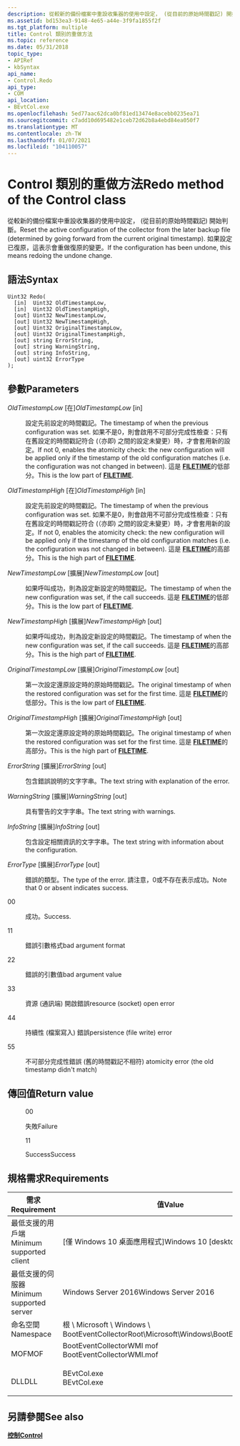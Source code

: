 ```yaml
---
description: 從較新的備份檔案中重設收集器的使用中設定， (從目前的原始時間戳記) 開始判斷。 如果設定已復原，這表示會重做復原的變更。
ms.assetid: bd153ea3-9148-4e65-a44e-3f9fa1855f2f
ms.tgt_platform: multiple
title: Control 類別的重做方法
ms.topic: reference
ms.date: 05/31/2018
topic_type:
- APIRef
- kbSyntax
api_name:
- Control.Redo
api_type:
- COM
api_location:
- BEvtCol.exe
ms.openlocfilehash: 5ed77aac62dca0bf81ed13474e8acebb0235ea71
ms.sourcegitcommit: c7add10d695482e1ceb72d62b8a4ebd84ea050f7
ms.translationtype: MT
ms.contentlocale: zh-TW
ms.lasthandoff: 01/07/2021
ms.locfileid: "104110057"
---
```

# <a name="redo-method-of-the-control-class"></a><span data-ttu-id="8e833-104">Control 類別的重做方法</span><span class="sxs-lookup"><span data-stu-id="8e833-104">Redo method of the Control class</span></span>

<span data-ttu-id="8e833-105">從較新的備份檔案中重設收集器的使用中設定， (從目前的原始時間戳記) 開始判斷。</span><span class="sxs-lookup"><span data-stu-id="8e833-105">Reset the active configuration of the collector from the later backup file (determined by going forward from the current original timestamp).</span></span> <span data-ttu-id="8e833-106">如果設定已復原，這表示會重做復原的變更。</span><span class="sxs-lookup"><span data-stu-id="8e833-106">If the configuration has been undone, this means redoing the undone change.</span></span>

## <a name="syntax"></a><span data-ttu-id="8e833-107">語法</span><span class="sxs-lookup"><span data-stu-id="8e833-107">Syntax</span></span>


```mof
Uint32 Redo(
  [in]  Uint32 OldTimestampLow,
  [in]  Uint32 OldTimestampHigh,
  [out] Uint32 NewTimestampLow,
  [out] Uint32 NewTimestampHigh,
  [out] Uint32 OriginalTimestampLow,
  [out] Uint32 OriginalTimestampHigh,
  [out] string ErrorString,
  [out] string WarningString,
  [out] string InfoString,
  [out] uint32 ErrorType
);
```



## <a name="parameters"></a><span data-ttu-id="8e833-108">參數</span><span class="sxs-lookup"><span data-stu-id="8e833-108">Parameters</span></span>

<dl> <dt>

<span data-ttu-id="8e833-109">*OldTimestampLow* \[在\]</span><span class="sxs-lookup"><span data-stu-id="8e833-109">*OldTimestampLow* \[in\]</span></span>
</dt> <dd>

<span data-ttu-id="8e833-110">設定先前設定的時間戳記。</span><span class="sxs-lookup"><span data-stu-id="8e833-110">The timestamp of when the previous configuration was set.</span></span> <span data-ttu-id="8e833-111">如果不是0，則會啟用不可部分完成性檢查：只有在舊設定的時間戳記符合 (（亦即) 之間的設定未變更）時，才會套用新的設定。</span><span class="sxs-lookup"><span data-stu-id="8e833-111">If not 0, enables the atomicity check: the new configuration will be applied only if the timestamp of the old configuration matches (i.e. the configuration was not changed in between).</span></span> <span data-ttu-id="8e833-112">這是 [**FILETIME**](/windows/desktop/api/minwinbase/ns-minwinbase-filetime)的低部分。</span><span class="sxs-lookup"><span data-stu-id="8e833-112">This is the low part of [**FILETIME**](/windows/desktop/api/minwinbase/ns-minwinbase-filetime).</span></span>

</dd> <dt>

<span data-ttu-id="8e833-113">*OldTimestampHigh* \[在\]</span><span class="sxs-lookup"><span data-stu-id="8e833-113">*OldTimestampHigh* \[in\]</span></span>
</dt> <dd>

<span data-ttu-id="8e833-114">設定先前設定的時間戳記。</span><span class="sxs-lookup"><span data-stu-id="8e833-114">The timestamp of when the previous configuration was set.</span></span> <span data-ttu-id="8e833-115">如果不是0，則會啟用不可部分完成性檢查：只有在舊設定的時間戳記符合 (（亦即) 之間的設定未變更）時，才會套用新的設定。</span><span class="sxs-lookup"><span data-stu-id="8e833-115">If not 0, enables the atomicity check: the new configuration will be applied only if the timestamp of the old configuration matches (i.e. the configuration was not changed in between).</span></span> <span data-ttu-id="8e833-116">這是 [**FILETIME**](/windows/desktop/api/minwinbase/ns-minwinbase-filetime)的高部分。</span><span class="sxs-lookup"><span data-stu-id="8e833-116">This is the high part of [**FILETIME**](/windows/desktop/api/minwinbase/ns-minwinbase-filetime).</span></span>

</dd> <dt>

<span data-ttu-id="8e833-117">*NewTimestampLow* \[擴展\]</span><span class="sxs-lookup"><span data-stu-id="8e833-117">*NewTimestampLow* \[out\]</span></span>
</dt> <dd>

<span data-ttu-id="8e833-118">如果呼叫成功，則為設定新設定的時間戳記。</span><span class="sxs-lookup"><span data-stu-id="8e833-118">The timestamp of when the new configuration was set, if the call succeeds.</span></span> <span data-ttu-id="8e833-119">這是 [**FILETIME**](/windows/desktop/api/minwinbase/ns-minwinbase-filetime)的低部分。</span><span class="sxs-lookup"><span data-stu-id="8e833-119">This is the low part of [**FILETIME**](/windows/desktop/api/minwinbase/ns-minwinbase-filetime).</span></span>

</dd> <dt>

<span data-ttu-id="8e833-120">*NewTimestampHigh* \[擴展\]</span><span class="sxs-lookup"><span data-stu-id="8e833-120">*NewTimestampHigh* \[out\]</span></span>
</dt> <dd>

<span data-ttu-id="8e833-121">如果呼叫成功，則為設定新設定的時間戳記。</span><span class="sxs-lookup"><span data-stu-id="8e833-121">The timestamp of when the new configuration was set, if the call succeeds.</span></span> <span data-ttu-id="8e833-122">這是 [**FILETIME**](/windows/desktop/api/minwinbase/ns-minwinbase-filetime)的高部分。</span><span class="sxs-lookup"><span data-stu-id="8e833-122">This is the high part of [**FILETIME**](/windows/desktop/api/minwinbase/ns-minwinbase-filetime).</span></span>

</dd> <dt>

<span data-ttu-id="8e833-123">*OriginalTimestampLow* \[擴展\]</span><span class="sxs-lookup"><span data-stu-id="8e833-123">*OriginalTimestampLow* \[out\]</span></span>
</dt> <dd>

<span data-ttu-id="8e833-124">第一次設定還原設定時的原始時間戳記。</span><span class="sxs-lookup"><span data-stu-id="8e833-124">The original timestamp of when the restored configuration was set for the first time.</span></span> <span data-ttu-id="8e833-125">這是 [**FILETIME**](/windows/desktop/api/minwinbase/ns-minwinbase-filetime)的低部分。</span><span class="sxs-lookup"><span data-stu-id="8e833-125">This is the low part of [**FILETIME**](/windows/desktop/api/minwinbase/ns-minwinbase-filetime).</span></span>

</dd> <dt>

<span data-ttu-id="8e833-126">*OriginalTimestampHigh* \[擴展\]</span><span class="sxs-lookup"><span data-stu-id="8e833-126">*OriginalTimestampHigh* \[out\]</span></span>
</dt> <dd>

<span data-ttu-id="8e833-127">第一次設定還原設定時的原始時間戳記。</span><span class="sxs-lookup"><span data-stu-id="8e833-127">The original timestamp of when the restored configuration was set for the first time.</span></span> <span data-ttu-id="8e833-128">這是 [**FILETIME**](/windows/desktop/api/minwinbase/ns-minwinbase-filetime)的高部分。</span><span class="sxs-lookup"><span data-stu-id="8e833-128">This is the high part of [**FILETIME**](/windows/desktop/api/minwinbase/ns-minwinbase-filetime).</span></span>

</dd> <dt>

<span data-ttu-id="8e833-129">*ErrorString* \[擴展\]</span><span class="sxs-lookup"><span data-stu-id="8e833-129">*ErrorString* \[out\]</span></span>
</dt> <dd>

<span data-ttu-id="8e833-130">包含錯誤說明的文字字串。</span><span class="sxs-lookup"><span data-stu-id="8e833-130">The text string with explanation of the error.</span></span>

</dd> <dt>

<span data-ttu-id="8e833-131">*WarningString* \[擴展\]</span><span class="sxs-lookup"><span data-stu-id="8e833-131">*WarningString* \[out\]</span></span>
</dt> <dd>

<span data-ttu-id="8e833-132">具有警告的文字字串。</span><span class="sxs-lookup"><span data-stu-id="8e833-132">The text string with warnings.</span></span>

</dd> <dt>

<span data-ttu-id="8e833-133">*InfoString* \[擴展\]</span><span class="sxs-lookup"><span data-stu-id="8e833-133">*InfoString* \[out\]</span></span>
</dt> <dd>

<span data-ttu-id="8e833-134">包含設定相關資訊的文字字串。</span><span class="sxs-lookup"><span data-stu-id="8e833-134">The text string with information about the configuration.</span></span>

</dd> <dt>

<span data-ttu-id="8e833-135">*ErrorType* \[擴展\]</span><span class="sxs-lookup"><span data-stu-id="8e833-135">*ErrorType* \[out\]</span></span>
</dt> <dd>

<span data-ttu-id="8e833-136">錯誤的類型。</span><span class="sxs-lookup"><span data-stu-id="8e833-136">The type of the error.</span></span> <span data-ttu-id="8e833-137">請注意，0或不存在表示成功。</span><span class="sxs-lookup"><span data-stu-id="8e833-137">Note that 0 or absent indicates success.</span></span>

<dt>

<span data-ttu-id="8e833-138">0</span><span class="sxs-lookup"><span data-stu-id="8e833-138">0</span></span>
</dt> <dd>

<span data-ttu-id="8e833-139">成功。</span><span class="sxs-lookup"><span data-stu-id="8e833-139">Success.</span></span>

</dd> <dt>

<span data-ttu-id="8e833-140">1</span><span class="sxs-lookup"><span data-stu-id="8e833-140">1</span></span>
</dt> <dd>

<span data-ttu-id="8e833-141">錯誤引數格式</span><span class="sxs-lookup"><span data-stu-id="8e833-141">bad argument format</span></span>

</dd> <dt>

<span data-ttu-id="8e833-142">2</span><span class="sxs-lookup"><span data-stu-id="8e833-142">2</span></span>
</dt> <dd>

<span data-ttu-id="8e833-143">錯誤的引數值</span><span class="sxs-lookup"><span data-stu-id="8e833-143">bad argument value</span></span>

</dd> <dt>

<span data-ttu-id="8e833-144">3</span><span class="sxs-lookup"><span data-stu-id="8e833-144">3</span></span>
</dt> <dd>

<span data-ttu-id="8e833-145">資源 (通訊端) 開啟錯誤</span><span class="sxs-lookup"><span data-stu-id="8e833-145">resource (socket) open error</span></span>

</dd> <dt>

<span data-ttu-id="8e833-146">4</span><span class="sxs-lookup"><span data-stu-id="8e833-146">4</span></span>
</dt> <dd>

<span data-ttu-id="8e833-147">持續性 (檔案寫入) 錯誤</span><span class="sxs-lookup"><span data-stu-id="8e833-147">persistence (file write) error</span></span>

</dd> <dt>

<span data-ttu-id="8e833-148">5</span><span class="sxs-lookup"><span data-stu-id="8e833-148">5</span></span>
</dt> <dd>

<span data-ttu-id="8e833-149">不可部分完成性錯誤 (舊的時間戳記不相符) </span><span class="sxs-lookup"><span data-stu-id="8e833-149">atomicity error (the old timestamp didn't match)</span></span>

</dd> </dl> </dd> </dl>

## <a name="return-value"></a><span data-ttu-id="8e833-150">傳回值</span><span class="sxs-lookup"><span data-stu-id="8e833-150">Return value</span></span>

<dl> <dt>


</dt> <dd>

<span data-ttu-id="8e833-151">0</span><span class="sxs-lookup"><span data-stu-id="8e833-151">0</span></span>

<span data-ttu-id="8e833-152">失敗</span><span class="sxs-lookup"><span data-stu-id="8e833-152">Failure</span></span>

</dd> <dt>


</dt> <dd>

<span data-ttu-id="8e833-153">1</span><span class="sxs-lookup"><span data-stu-id="8e833-153">1</span></span>

<span data-ttu-id="8e833-154">Success</span><span class="sxs-lookup"><span data-stu-id="8e833-154">Success</span></span>

</dd> </dl>

## <a name="requirements"></a><span data-ttu-id="8e833-155">規格需求</span><span class="sxs-lookup"><span data-stu-id="8e833-155">Requirements</span></span>



| <span data-ttu-id="8e833-156">需求</span><span class="sxs-lookup"><span data-stu-id="8e833-156">Requirement</span></span> | <span data-ttu-id="8e833-157">值</span><span class="sxs-lookup"><span data-stu-id="8e833-157">Value</span></span> |
|-------------------------------------|------------------------------------------------------------------------------------------------------|
| <span data-ttu-id="8e833-158">最低支援的用戶端</span><span class="sxs-lookup"><span data-stu-id="8e833-158">Minimum supported client</span></span><br/> | <span data-ttu-id="8e833-159">\[僅 Windows 10 桌面應用程式\]</span><span class="sxs-lookup"><span data-stu-id="8e833-159">Windows 10 \[desktop apps only\]</span></span><br/>                                                          |
| <span data-ttu-id="8e833-160">最低支援的伺服器</span><span class="sxs-lookup"><span data-stu-id="8e833-160">Minimum supported server</span></span><br/> | <span data-ttu-id="8e833-161">Windows Server 2016</span><span class="sxs-lookup"><span data-stu-id="8e833-161">Windows Server 2016</span></span><br/>                                                                       |
| <span data-ttu-id="8e833-162">命名空間</span><span class="sxs-lookup"><span data-stu-id="8e833-162">Namespace</span></span><br/>                | <span data-ttu-id="8e833-163">根 \\ Microsoft \\ Windows \\ BootEventCollector</span><span class="sxs-lookup"><span data-stu-id="8e833-163">Root\\Microsoft\\Windows\\BootEventCollector</span></span><br/>                                              |
| <span data-ttu-id="8e833-164">MOF</span><span class="sxs-lookup"><span data-stu-id="8e833-164">MOF</span></span><br/>                      | <dl> <span data-ttu-id="8e833-165"><dt>BootEventCollectorWMI mof</dt></span><span class="sxs-lookup"><span data-stu-id="8e833-165"><dt>BootEventCollectorWMI.mof</dt></span></span> </dl> |
| <span data-ttu-id="8e833-166">DLL</span><span class="sxs-lookup"><span data-stu-id="8e833-166">DLL</span></span><br/>                      | <dl> <span data-ttu-id="8e833-167"><dt>BEvtCol.exe</dt></span><span class="sxs-lookup"><span data-stu-id="8e833-167"><dt>BEvtCol.exe</dt></span></span> </dl>               |



## <a name="see-also"></a><span data-ttu-id="8e833-168">另請參閱</span><span class="sxs-lookup"><span data-stu-id="8e833-168">See also</span></span>

<dl> <dt>

[<span data-ttu-id="8e833-169">**控制**</span><span class="sxs-lookup"><span data-stu-id="8e833-169">**Control**</span></span>](control.md)
</dt> </dl>

 


